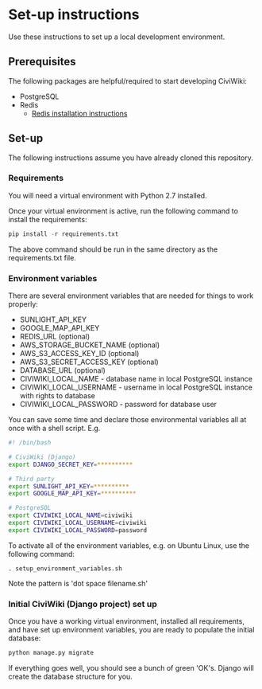 # Set-up instructions
Use these instructions to set up a local development environment.

## Prerequisites
The following packages are helpful/required to start developing CiviWiki:

- PostgreSQL
- Redis
    - [Redis installation instructions](https://redis.io/topics/quickstart)

## Set-up
The following instructions assume you have already cloned this repository.

### Requirements
You will need a virtual environment with Python 2.7 installed.

Once your virtual environment is active, run the following command to install the requirements:

```py
pip install -r requirements.txt
```

The above command should be run in the same directory as the requirements.txt file.

### Environment variables
There are several environment variables that are needed for things to work properly:

- SUNLIGHT_API_KEY
- GOOGLE_MAP_API_KEY
- REDIS_URL (optional)
- AWS_STORAGE_BUCKET_NAME (optional)
- AWS_S3_ACCESS_KEY_ID (optional)
- AWS_S3_SECRET_ACCESS_KEY (optional)
- DATABASE_URL (optional)
- CIVIWIKI_LOCAL_NAME - database name in local PostgreSQL instance
- CIVIWIKI_LOCAL_USERNAME - username in local PostgreSQL instance with rights to database
- CIVIWIKI_LOCAL_PASSWORD - password for database user

You can save some time and declare those environmental variables all at once with a shell script. E.g.

```sh
#! /bin/bash

# CiviWiki (Django)
export DJANGO_SECRET_KEY=**********

# Third party
export SUNLIGHT_API_KEY=**********
export GOOGLE_MAP_API_KEY=**********

# PostgreSQL
export CIVIWIKI_LOCAL_NAME=civiwiki
export CIVIWIKI_LOCAL_USERNAME=civiwiki
export CIVIWIKI_LOCAL_PASSWORD=password
```

To activate all of the environment variables, e.g. on Ubuntu Linux, use the following command:

```
. setup_environment_variables.sh
```

Note the pattern is 'dot space filename.sh'

### Initial CiviWiki (Django project) set up
Once you have a working virtual environment, installed all requirements, and have set up environment variables, you are ready to populate the initial database:

```py
python manage.py migrate
```

If everything goes well, you should see a bunch of green 'OK's. Django will create the database structure for you.
